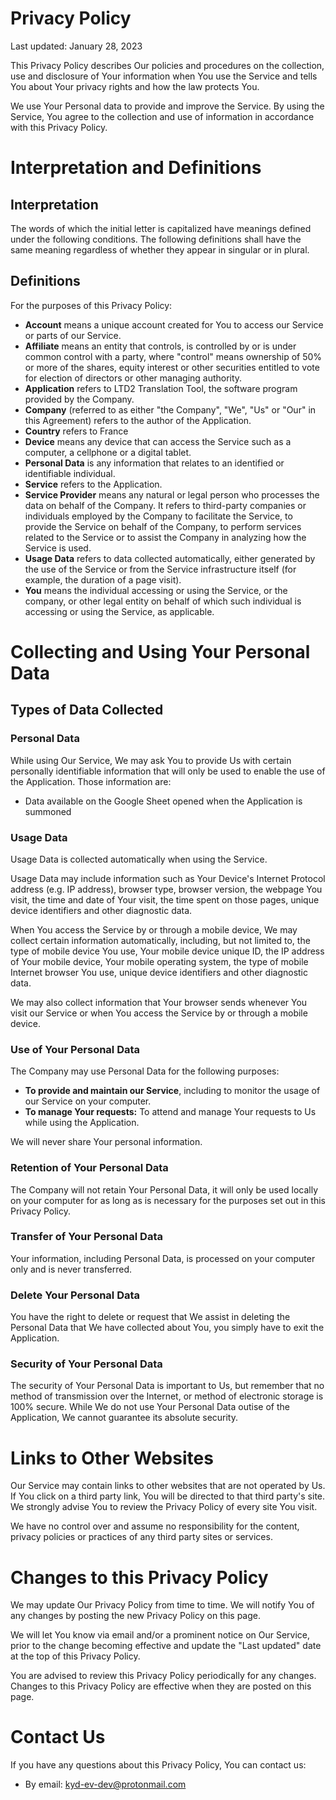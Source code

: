 # Privacy Policy

Last updated: January 28, 2023

This Privacy Policy describes Our policies and procedures on the collection, use and disclosure of Your information when You use the Service and tells You about Your privacy rights and how the law protects You.

We use Your Personal data to provide and improve the Service. By using the Service, You agree to the collection and use of information in accordance with this Privacy Policy.

# Interpretation and Definitions

## Interpretation

The words of which the initial letter is capitalized have meanings defined under the following conditions. The following definitions shall have the same meaning regardless of whether they appear in singular or in plural.

## Definitions

For the purposes of this Privacy Policy:

- __Account__ means a unique account created for You to access our Service or parts of our Service.
- __Affiliate__ means an entity that controls, is controlled by or is under common control with a party, where "control" means ownership of 50% or more of the shares, equity interest or other securities entitled to vote for election of directors or other managing authority.
- __Application__ refers to LTD2 Translation Tool, the software program provided by the Company.
- __Company__ (referred to as either "the Company", "We", "Us" or "Our" in this Agreement) refers to the author of the Application.
- __Country__ refers to  France
- __Device__ means any device that can access the Service such as a computer, a cellphone or a digital tablet.
- __Personal Data__ is any information that relates to an identified or identifiable individual.
- __Service__ refers to the Application.
- __Service Provider__ means any natural or legal person who processes the data on behalf of the Company. It refers to third-party companies or individuals employed by the Company to facilitate the Service, to provide the Service on behalf of the Company, to perform services related to the Service or to assist the Company in analyzing how the Service is used.
- __Usage Data__ refers to data collected automatically, either generated by the use of the Service or from the Service infrastructure itself (for example, the duration of a page visit).
- __You__ means the individual accessing or using the Service, or the company, or other legal entity on behalf of which such individual is accessing or using the Service, as applicable.



# Collecting and Using Your Personal Data

## Types of Data Collected

### Personal Data

While using Our Service, We may ask You to provide Us with certain personally identifiable information that will only be used to enable the use of the Application. Those information are:







- Data available on the Google Sheet opened when the Application is summoned



### Usage Data

Usage Data is collected automatically when using the Service.

Usage Data may include information such as Your Device's Internet Protocol address (e.g. IP address), browser type, browser version, the webpage You visit, the time and date of Your visit, the time spent on those pages, unique device identifiers and other diagnostic data.

When You access the Service by or through a mobile device, We may collect certain information automatically, including, but not limited to, the type of mobile device You use, Your mobile device unique ID, the IP address of Your mobile device, Your mobile operating system, the type of mobile Internet browser You use, unique device identifiers and other diagnostic data.

We may also collect information that Your browser sends whenever You visit our Service or when You access the Service by or through a mobile device.









### Use of Your Personal Data

The Company may use Personal Data for the following purposes:

- __To provide and maintain our Service__, including to monitor the usage of our Service on your computer.
- __To manage Your requests:__ To attend and manage Your requests to Us while using the Application.

We will never share Your personal information.

### Retention of Your Personal Data

The Company will not retain Your Personal Data, it will only be used locally on your computer for as long as is necessary for the purposes set out in this Privacy Policy.

### Transfer of Your Personal Data

Your information, including Personal Data, is processed on your computer only and is never transferred.

### Delete Your Personal Data

You have the right to delete or request that We assist in deleting the Personal Data that We have collected about You, you simply have to exit the Application.

### Security of Your Personal Data

The security of Your Personal Data is important to Us, but remember that no method of transmission over the Internet, or method of electronic storage is 100% secure. While We do not use Your Personal Data outise of the Application, We cannot guarantee its absolute security.



# Links to Other Websites

Our Service may contain links to other websites that are not operated by Us. If You click on a third party link, You will be directed to that third party's site. We strongly advise You to review the Privacy Policy of every site You visit.

We have no control over and assume no responsibility for the content, privacy policies or practices of any third party sites or services.

# Changes to this Privacy Policy

We may update Our Privacy Policy from time to time. We will notify You of any changes by posting the new Privacy Policy on this page.

We will let You know via email and/or a prominent notice on Our Service, prior to the change becoming effective and update the "Last updated" date at the top of this Privacy Policy.

You are advised to review this Privacy Policy periodically for any changes. Changes to this Privacy Policy are effective when they are posted on this page.

# Contact Us

If you have any questions about this Privacy Policy, You can contact us:


- By email: kyd-ev-dev@protonmail.com